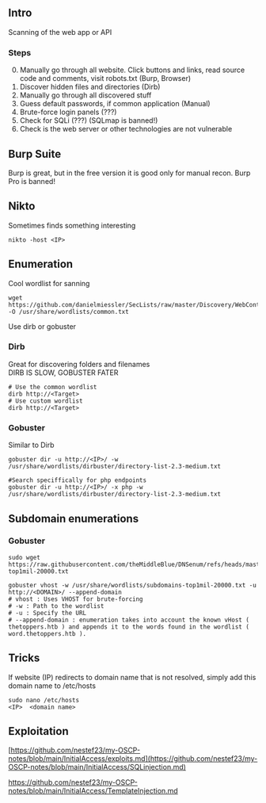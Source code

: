 ## Intro
Scanning of the web app or API

### Steps
0. Manually go through all website. Click buttons and links, read source code and comments, visit robots.txt (Burp, Browser)
1. Discover hidden files and directories (Dirb)
2. Manually go through all discovered stuff
3. Guess default passwords, if common application (Manual)
4. Brute-force login panels (???)
5. Check for SQLi (???) (SQLmap is banned!)
6. Check is the web server or other technologies are not vulnerable

## Burp Suite
Burp is great, but in the free version it is good only for manual recon.
Burp Pro is banned!

## Nikto
Sometimes finds something interesting
```
nikto -host <IP>
```

## Enumeration
Cool wordlist for sanning
```
wget https://github.com/danielmiessler/SecLists/raw/master/Discovery/WebContent/common.txt -O /usr/share/wordlists/common.txt
```
Use dirb or gobuster

### Dirb
Great for discovering folders and filenames \
DIRB IS SLOW, GOBUSTER FATER
```
# Use the common wordlist
dirb http://<Target>
# Use custom wordlist
dirb http://<Target>
```

### Gobuster
Similar to Dirb
```
gobuster dir -u http://<IP>/ -w /usr/share/wordlists/dirbuster/directory-list-2.3-medium.txt

#Search speciffically for php endpoints
gobuster dir -u http://<IP>/ -x php -w /usr/share/wordlists/dirbuster/directory-list-2.3-medium.txt
```
## Subdomain enumerations

### Gobuster
```
sudo wget https://raw.githubusercontent.com/theMiddleBlue/DNSenum/refs/heads/master/wordlist/subdomains-top1mil-20000.txt

gobuster vhost -w /usr/share/wordlists/subdomains-top1mil-20000.txt -u http://<DOMAIN>/ --append-domain
# vhost : Uses VHOST for brute-forcing
# -w : Path to the wordlist
# -u : Specify the URL
# --append-domain : enumeration takes into account the known vHost ( thetoppers.htb ) and appends it to the words found in the wordlist ( word.thetoppers.htb ).
```
## Tricks
If website (IP) redirects to domain name that is not resolved, simply add this domain name to /etc/hosts
```
sudo nano /etc/hosts
<IP>  <domain name>
```

## Exploitation
[https://github.com/nestef23/my-OSCP-notes/blob/main/InitialAccess/exploits.md](https://github.com/nestef23/my-OSCP-notes/blob/main/InitialAccess/SQLinjection.md)

https://github.com/nestef23/my-OSCP-notes/blob/main/InitialAccess/TemplateInjection.md
